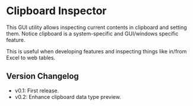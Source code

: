 # Clipboard Inspector

This GUI utility allows inspecting current contents in clipboard and setting them. Notice clipboard is a system-specific and GUI/windows specific feature.

This is useful when developing features and inspecting things like in/from Excel to web tables.

## Version Changelog

* v0.1: First release.
* v0.2: Enhance clipboard data type preview.